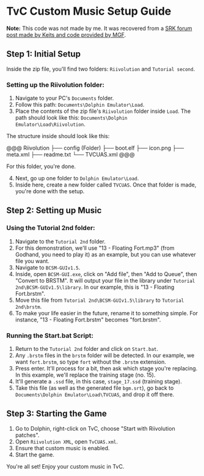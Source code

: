 # TvC Custom Music Setup Guide

**Note:** This code was not made by me. It was recovered from a [SRK forum post made by Keits and code provided by MGF](https://archive.supercombo.gg/t/id-like-to-replace-the-music-on-the-tvc-disc-anyone-want-to-help-figure-this-out/91217/116?page=5).

## Step 1: Initial Setup

Inside the zip file, you'll find two folders: `Riivolution` and `Tutorial second`.

### Setting up the Riivolution folder:

1. Navigate to your PC's `Documents` folder.
2. Follow this path: `Documents\Dolphin Emulator\Load`.
3. Place the contents of the zip file's `Riivolution` folder inside `Load`. The path should look like this: `Documents\Dolphin Emulator\Load\Riivolution`.

The structure inside should look like this:

@@@
Riivolution
├── config (Folder)
├── boot.elf
├── icon.png
├── meta.xml
├── readme.txt
└── TVCUAS.xml
@@@

For this folder, you're done.

4. Next, go up one folder to `Dolphin Emulator\Load`.
5. Inside here, create a new folder called `TVCUAS`. Once that folder is made, you're done with the setup.

## Step 2: Setting up Music

### Using the Tutorial 2nd folder:

1. Navigate to the `Tutorial 2nd` folder.
2. For this demonstration, we'll use "13 - Floating Fort.mp3" (from Godhand, you need to play it) as an example, but you can use whatever file you want.
3. Navigate to `BCSM-GUIv1.5`.
4. Inside, open `BCSM-GUI.exe`, click on "Add file", then "Add to Queue", then "Convert to BRSTM". It will output your file in the library under `Tutorial 2nd\BCSM-GUIv1.5\library`. In our example, this is "13 - Floating Fort.brstm".
5. Move this file from `Tutorial 2nd\BCSM-GUIv1.5\library` to `Tutorial 2nd\brstm`. 
6. To make your life easier in the future, rename it to something simple. For instance, "13 - Floating Fort.brstm" becomes "fort.brstm".

### Running the Start.bat Script:

1. Return to the `Tutorial 2nd` folder and click on `Start.bat`.
2. Any `.brstm` files in the `brstm` folder will be detected. In our example, we want `fort.brstm`, so type `fort` without the `.brstm` extension. 
3. Press enter. It'll process for a bit, then ask which stage you're replacing. In this example, we'll replace the training stage (no. 15). 
4. It'll generate a `.ssd` file, in this case, `stage_17.ssd` (training stage).
5. Take this file (as well as the generated file `bgm.srt`), go back to `Documents\Dolphin Emulator\Load\TVCUAS`, and drop it off there.

## Step 3: Starting the Game

1. Go to Dolphin, right-click on TvC, choose "Start with Riivolution patches".
2. Open `Riivolution XML`, open `TvCUAS.xml`.
3. Ensure that custom music is enabled.
4. Start the game.

You're all set! Enjoy your custom music in TvC.
